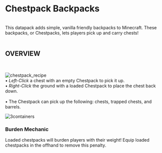# Chestpack Backpacks
<br />
This datapack adds simple, vanilla friendly backpacks to Minecraft. These backpacks, or Chestpacks, lets players pick up and carry chests!
<br />
<br />

## **OVERVIEW**
<br />

![chestpack_recipe](https://github.com/user-attachments/assets/90fc5e36-4568-4bd2-b30c-4a9b70aa9f10)
<br />
• *Left-Click* a chest with an empty Chestpack to pick it up.
<br />
• *Right-Click* the ground with a loaded Chestpack to place the chest back down.
<br />
<br />
• The Chestpack can pick up the following: chests, trapped chests, and barrels.
<br />

![3containers](https://github.com/user-attachments/assets/da8bd8bc-254d-46fa-8318-b378d55e4b5b)
<br />
### Burden Mechanic
Loaded chestpacks will burden players with their weight! Equip loaded chestpacks in the offhand to remove this penalty.
<br />
